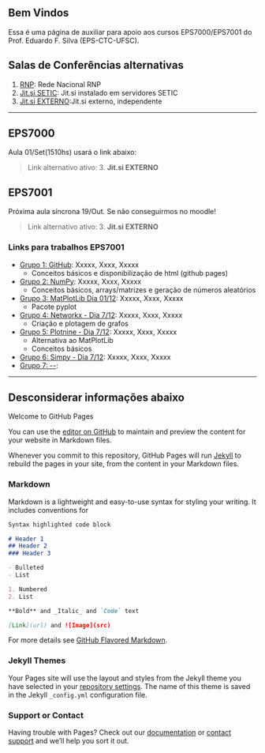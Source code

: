 ## Bem Vindos

Essa é uma página de auxiliar para apoio aos cursos EPS7000/EPS7001 do Prof. Eduardo F. Silva (EPS-CTC-UFSC).

## Salas de Conferências alternativas

1. [RNP](https://conferenciaweb.rnp.br/webconf/eduardo-ferreira-da): Rede Nacional RNP       
2. [Jit.si SETIC](https://reunioes.setic.ufsc.br/EduardoFSilva):  Jit.si instalado em servidores SETIC
3. [Jit.si EXTERNO](https://meet.jit.si/EduardoFSilva):Jit.si externo, independente

----
## EPS7000
Aula 01/Set(1510hs) usará o link abaixo:
> Link alternativo ativo: 3. **Jit.si EXTERNO**

## EPS7001
Próxima aula síncrona 19/Out.
Se não conseguirmos no moodle!
> Link alternativo ativo: 3. **Jit.si EXTERNO**

### Links para trabalhos EPS7001

- [Grupo 1: GitHub](https://): Xxxxx, Xxxx, Xxxxx
    - Conceitos básicos e disponibilização de html (github pages)
- [Grupo 2: NumPy](https://): Xxxxx, Xxxx, Xxxxx
    - Conceitos básicos, arrays/matrizes e geração de números aleatórios
- [Grupo 3: MatPlotLib Dia 01/12](https://): Xxxxx, Xxxx, Xxxxx
    - Pacote pyplot
- [Grupo 4: Networkx - Dia 7/12](https://): Xxxxx, Xxxx, Xxxxx
    - Criação e plotagem de grafos
- [Grupo 5: Plotnine - Dia 7/12](https://): Xxxxx, Xxxx, Xxxxx
    - Alternativa ao MatPlotLib
    - Conceitos básicos
- [Grupo 6: Simpy - Dia 7/12](https://): Xxxxx, Xxxx, Xxxxx
- [Grupo 7: --](EPS7001_Trabalhos_2020-1/ex_introR.html): 


----

## Desconsiderar informações abaixo 

Welcome to GitHub Pages

You can use the [editor on GitHub](https://github.com/Efsilvaa/EPS7001/edit/gh-pages/docs/index.md) to maintain and preview the content for your website in Markdown files.

Whenever you commit to this repository, GitHub Pages will run [Jekyll](https://jekyllrb.com/) to rebuild the pages in your site, from the content in your Markdown files.

### Markdown

Markdown is a lightweight and easy-to-use syntax for styling your writing. It includes conventions for

```markdown
Syntax highlighted code block

# Header 1
## Header 2
### Header 3

- Bulleted
- List

1. Numbered
2. List

**Bold** and _Italic_ and `Code` text

[Link](url) and ![Image](src)
```

For more details see [GitHub Flavored Markdown](https://guides.github.com/features/mastering-markdown/).

### Jekyll Themes

Your Pages site will use the layout and styles from the Jekyll theme you have selected in your [repository settings](https://github.com/Efsilvaa/EPS7001/settings). The name of this theme is saved in the Jekyll `_config.yml` configuration file.

### Support or Contact

Having trouble with Pages? Check out our [documentation](https://docs.github.com/categories/github-pages-basics/) or [contact support](https://github.com/contact) and we’ll help you sort it out.
